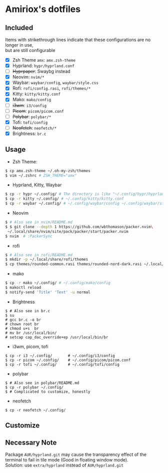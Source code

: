 # Amiriox's dotfiles

## Included
Items with strikethrough lines indicate that these configurations are no longer in use,      
but are still configurable

- [x] Zsh Theme `amx`: `amx.zsh-theme`
- [x] Hyprland: `hypr/hyprland.conf`
- [ ] ~~Hyprpaper~~: Swaybg instead
- [x] Neovim: `nvim/*`
- [x] Waybar: `waybar/config`, `waybar/style.css`
- [x] Rofi: `rofi/config.rasi`, `rofi/themes/*`
- [x] Kitty: `kitty/kitty.conf`
- [x] Mako: `mako/config`
- [ ] ~~i3wm~~: `i3/config`
- [ ] ~~Picom~~: `picom/picom.conf`
- [ ] ~~Polybar~~: `polybar/*`
- [x] Tofi: `tofi/config`
- [ ] ~~Neofetch~~: `neofetch/*`
- [x] Brightness: `br.c`

## Usage

- Zsh Theme:
```zsh
$ cp amx.zsh-theme ~/.oh-my-zsh/themes
$ vim ~/.zshrc # ZSH_THEME="amx"
```

- Hyprland, Kitty, Waybar
```bash
$ cp -r hypr ~/.config/ # The directory is like "~/.config/hypr/hyprland.conf"
$ cp -r kitty ~/.config/ # ~/.config/kitty/kitty.conf
$ cp -r waybar ~/.config/ # ~/.config/waybar/config ~/.config/waybar/style.css
```

- Neovim
```bash
$ # Also see in nvim/README.md
$ $ git clone --depth 1 https://github.com/wbthomason/packer.nvim\
 ~/.local/share/nvim/site/pack/packer/start/packer.nvim
$ nvim  # :PackerSync 
```

- rofi
```bash
$ # Also see in rofi/README.md
$ mkdir -p ~/.local/share/rofi/themes
$ cp themes/rounded-common.rasi themes/rounded-nord-dark.rasi ~/.local/share/rofi/themes/
```

- mako
```bash
$ cp -r mako ~/.config/ # ~/.config/mako/config
$ makoctl reload
$ notify-send 'Title' 'Text' -u normal
```

- Brightness
```
$ # Also see in br.c
$ su
# gcc br.c -o br
# chown root br
# chmod u+s  br
# mv br /usr/local/bin/
# setcap cap_dac_override+ep /usr/local/bin/br
```

- i3wm, picom, tofi
```
$ cp -r i3 ~/.config/       # ~/.config/i3/config
$ cp -r picom ~/.config/    # ~/.config/picom/picom.conf
$ cp -r tofi ~/.config/     # ~/.config/tofi/config
```

- polybar
```
$ # Also see in polybar/README.md
$ cp -r polybar ~/.config/
$ # Complicated to customize, honestly
```

- neofetch
```
$ cp -r neofetch ~/.config/
```

## Customize

## Necessary Note

Package `AUR/hyprland.git` may cause the transparency effect 
of the terminal to fail in tile mode (Good in floating window mode).       
Solution: use `extra/hyprland` instead of `AUR/hyprland.git`

